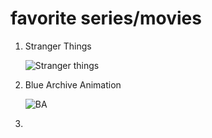 # favorite series/movies
1. Stranger Things

   ![Stranger things](https://github.com/AngeloAguilarSTI/app-dev/assets/168876528/58cee8cb-2d86-4d7e-b4b6-0986f64d1fd5)

2. Blue Archive Animation

   ![BA](https://github.com/AngeloAguilarSTI/app-dev/assets/168876528/6faa000f-1224-47d5-8778-9c7db6facdbe)

3. 
